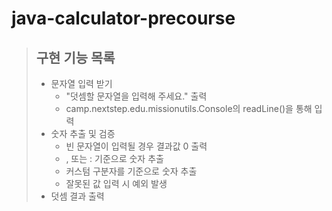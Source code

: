 # java-calculator-precourse

> ## 구현 기능 목록
> * 문자열 입력 받기
>   - "덧셈할 문자열을 입력해 주세요." 출력
>   - camp.nextstep.edu.missionutils.Console의 readLine()을 통해 입력
> * 숫자 추출 및 검증
>   - 빈 문자열이 입력될 경우 결과값 0 출력
>   - , 또는 : 기준으로 숫자 추출
>   - 커스텀 구분자를 기준으로 숫자 추출
>   - 잘못된 값 입력 시 예외 발생
> * 덧셈 결과 출력
